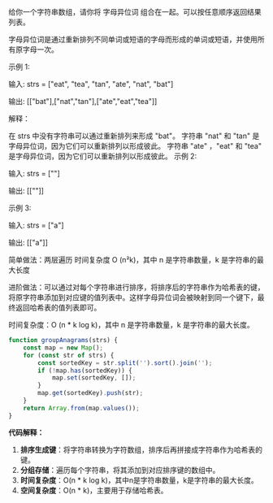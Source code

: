 
给你一个字符串数组，请你将 字母异位词 组合在一起。可以按任意顺序返回结果列表。

字母异位词是通过重新排列不同单词或短语的字母而形成的单词或短语，并使用所有原字母一次。

示例 1:

输入: strs = ["eat", "tea", "tan", "ate", "nat", "bat"]

输出: [["bat"],["nat","tan"],["ate","eat","tea"]]

解释：

在 strs 中没有字符串可以通过重新排列来形成 "bat"。
字符串 "nat" 和 "tan" 是字母异位词，因为它们可以重新排列以形成彼此。
字符串 "ate" ，"eat" 和 "tea" 是字母异位词，因为它们可以重新排列以形成彼此。
示例 2:

输入: strs = [""]

输出: [[""]]

示例 3:

输入: strs = ["a"]

输出: [["a"]]

简单做法：两层遍历 
时间复杂度 O (n²k)，其中 n 是字符串数量，k 是字符串的最大长度

进阶做法：可以通过对每个字符串进行排序，将排序后的字符串作为哈希表的键，将原字符串添加到对应键的值列表中。这样字母异位词会被映射到同一个键下，最终返回哈希表的值列表即可。

时间复杂度：O (n * k log k)，其中 n 是字符串数量，k 是字符串的最大长度。
    
``` js
function groupAnagrams(strs) {
    const map = new Map();
    for (const str of strs) {
        const sortedKey = str.split('').sort().join('');
        if (!map.has(sortedKey)) {
            map.set(sortedKey, []);
        }
        map.get(sortedKey).push(str);
    }
    return Array.from(map.values());
}
```


**代码解释：**
1. **排序生成键**：将字符串转换为字符数组，排序后再拼接成字符串作为哈希表的键。
2. **分组存储**：遍历每个字符串，将其添加到对应排序键的数组中。
3. **时间复杂度**：O(n * k log k)，其中n是字符串数量，k是字符串的最大长度。
4. **空间复杂度**：O(n * k)，主要用于存储哈希表。


